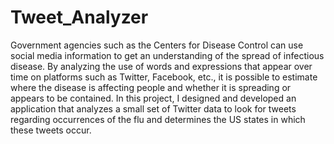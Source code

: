 # Tweet_Analyzer
Government agencies such as the Centers for Disease Control can use social media information to get an understanding of the spread of infectious disease. 
By analyzing the use of words and expressions that appear over time on platforms such as Twitter, Facebook, etc., it is possible to estimate where the disease is affecting people and whether it is spreading or appears to be contained. 
In this project, I designed and developed an application that analyzes a small set of Twitter data to look for tweets regarding occurrences of the flu and determines the US states in which these tweets occur. 

